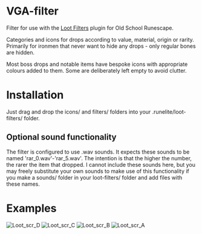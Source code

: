 # VGA-filter

Filter for use with the [Loot Filters](https://runelite.net/plugin-hub/show/loot-filters) plugin for Old School Runescape.

Categories and icons for drops according to value, material, origin or rarity.
Primarily for ironmen that never want to hide any drops - only regular bones are hidden.

Most boss drops and notable items have bespoke icons with appropriate colours added to them.
Some are deliberately left empty to avoid clutter.

# Installation

Just drag and drop the icons/ and filters/ folders into your .runelite/loot-filters/ folder.


## Optional sound functionality
The filter is configured to use .wav sounds. It expects these sounds to be named 'rar_0.wav'-'rar_5.wav'.
The intention is that the higher the number, the rarer the item that dropped.
I cannot include these sounds here, but you may freely substitute your own sounds to make use of this functionality
if you make a sounds/ folder in your loot-filters/ folder and add files with these names.


# Examples
![Loot_scr_D](https://github.com/user-attachments/assets/6a4cf306-68e6-484a-a089-3c0ea63820ad)
![Loot_scr_C](https://github.com/user-attachments/assets/1756fda7-75e8-455c-b4fe-a73aed0e4e01)
![Loot_scr_B](https://github.com/user-attachments/assets/38247eed-4d87-4b3a-bcb7-437ecdec0a47)
![Loot_scr_A](https://github.com/user-attachments/assets/e7d13018-9237-4e9b-82ce-863ada89bfab)

